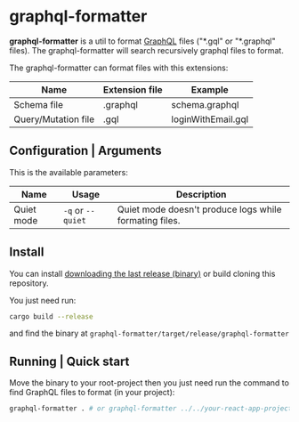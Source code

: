 # graphql-formatter

**graphql-formatter** is a util to format [GraphQL](https://graphql.org) files ("\*.gql" or "\*.graphql" files).
The graphql-formatter will search recursively graphql files to format.

The graphql-formatter can format files with this extensions:

| Name                | Extension file | Example                |
|---------------------|----------------|------------------------|
| Schema file         | .graphql       | schema.graphql         |
| Query/Mutation file | .gql           | loginWithEmail.gql     |

## Configuration | Arguments
This is the available parameters:

| Name        | Usage             | Description                                             |
|-------------|-------------------|---------------------------------------------------------|
| Quiet mode  | `-q` or `--quiet` | Quiet mode doesn't produce logs while formating files.  |

## Install
You can install [downloading the last release (binary)](https://github.com/lucioroadtoglory/graphql-formatter/releases/latest) or build cloning this repository.

You just need run:
```bash
cargo build --release
```

and find the binary at `graphql-formatter/target/release/graphql-formatter`


## Running | Quick start
Move the binary to your root-project then you just need run the command to find GraphQL files to format (in your project):

```bash
graphql-formatter . # or graphql-formatter ../../your-react-app-project
```
